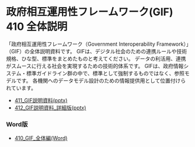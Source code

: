 # 政府相互運用性フレームワーク(GIF)  410 全体説明

「政府相互運用性フレームワーク（Government Interoperability Framework）」（GIF​）の全体説明資料です。
GIFは、デジタル社会のための連携ルールや技術規格、ひな型、標準をまとめたものと考えてください。
データの利活用、連携がスムースに行える社会を実現するための技術的体系です。
GIFは、政府情報システム・標準ガイドライン群の中で、標準として強制するものではなく、参照モデルです。
各機関へのデータモデル設計のための情報提供用として位置付けられています。

<!-- * [410_GIF_全体編](md/410_overview.md) -->
* [411_GIF説明資料(pptx)](./411_GIF説明資料.pptx)
* [412_GIF説明資料_詳細版(pptx)](./412_GIF説明資料_詳細版.pptx)


### Word版

* [410_GIF_全体編(Word)](docx/410_GIF_全体編.docx)
